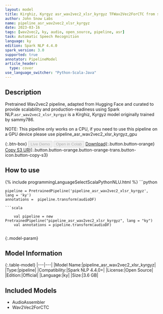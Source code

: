 ```yaml
---
layout: model
title: Kirghiz, Kyrgyz asr_wav2vec2_xlsr_kyrgyz TFWav2Vec2ForCTC from sammy786
author: John Snow Labs
name: pipeline_asr_wav2vec2_xlsr_kyrgyz
date: 2023-03-16
tags: [wav2vec2, ky, audio, open_source, pipeline, asr]
task: Automatic Speech Recognition
language: ky
edition: Spark NLP 4.4.0
spark_version: 3.0
supported: true
annotator: PipelineModel
article_header:
  type: cover
use_language_switcher: "Python-Scala-Java"
---
```


## Description

Pretrained Wav2vec2  pipeline, adapted from Hugging Face and curated to provide scalability and production-readiness using Spark NLP.`asr_wav2vec2_xlsr_kyrgyz` is a Kirghiz, Kyrgyz model originally trained by sammy786.

NOTE: This pipeline only works on a CPU, if you need to use this pipeline on a GPU device please use pipeline_asr_wav2vec2_xlsr_kyrgyz_gpu

{:.btn-box}
<button class="button button-orange" disabled>Live Demo</button>
<button class="button button-orange" disabled>Open in Colab</button>
[Download](https://s3.amazonaws.com/auxdata.johnsnowlabs.com/public/models/pipeline_asr_wav2vec2_xlsr_kyrgyz_ky_4.4.0_3.0_1678993892889.zip){:.button.button-orange}
[Copy S3 URI](s3://auxdata.johnsnowlabs.com/public/models/pipeline_asr_wav2vec2_xlsr_kyrgyz_ky_4.4.0_3.0_1678993892889.zip){:.button.button-orange.button-orange-trans.button-icon.button-copy-s3}

## How to use



<div class="tabs-box" markdown="1">
{% include programmingLanguageSelectScalaPythonNLU.html %}
```python

    pipeline = PretrainedPipeline('pipeline_asr_wav2vec2_xlsr_kyrgyz', lang = 'ky')
    annotations =  pipeline.transform(audioDF)
    
```
```scala

    val pipeline = new PretrainedPipeline("pipeline_asr_wav2vec2_xlsr_kyrgyz", lang = "ky")
    val annotations = pipeline.transform(audioDF)
    
```
</div>

{:.model-param}
## Model Information

{:.table-model}
|---|---|
|Model Name:|pipeline_asr_wav2vec2_xlsr_kyrgyz|
|Type:|pipeline|
|Compatibility:|Spark NLP 4.4.0+|
|License:|Open Source|
|Edition:|Official|
|Language:|ky|
|Size:|3.6 GB|

## Included Models

- AudioAssembler
- Wav2Vec2ForCTC